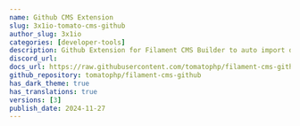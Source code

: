 ```yaml
---
name: Github CMS Extension
slug: 3x1io-tomato-cms-github
author_slug: 3x1io
categories: [developer-tools]
description: Github Extension for Filament CMS Builder to auto import docs form Github repo
discord_url:
docs_url: https://raw.githubusercontent.com/tomatophp/filament-cms-github/master/README.md
github_repository: tomatophp/filament-cms-github
has_dark_theme: true
has_translations: true
versions: [3]
publish_date: 2024-11-27
---
```

